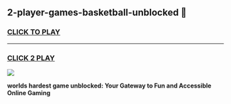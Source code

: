 
## 2-player-games-basketball-unblocked 👋
<h3>
<a href="https://premium.freeplayer.one?title=2-player-games-basketball-unblocked&ref=14F">CLICK TO PLAY</a></h3>
<hr>

<h3>
<a href="https://premium.freeplayer.one?title=2-player-games-basketball-unblocked&ref=14F">CLICK 2 PLAY</a>
  
</h3>

<a href="https://premium.freeplayer.one?title=2-player-games-basketball-unblocked&ref=12F/"><img src="https://clearcache.store/games.png"></a>


**worlds hardest game unblocked: Your Gateway to Fun and Accessible Online Gaming**
